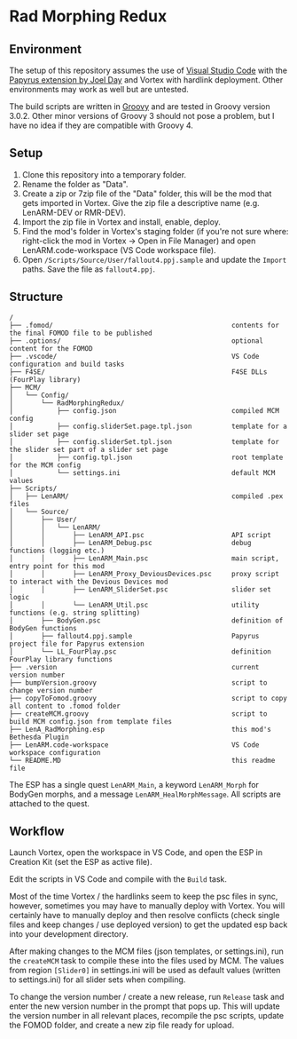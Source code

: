 # Rad Morphing Redux




## Environment

The setup of this repository assumes the use of 
[Visual Studio Code](https://code.visualstudio.com/) with the 
[Papyrus extension by Joel Day](https://marketplace.visualstudio.com/items?itemName=joelday.papyrus-lang-vscode) 
and Vortex with hardlink deployment. Other environments may work as well but are untested.

The build scripts are written in [Groovy](https://groovy-lang.org/) and are tested in Groovy 
version 3.0.2. Other minor versions of Groovy 3 should not pose a problem, but I have no idea 
if they are compatible with Groovy 4.


## Setup

1. Clone this repository into a temporary folder.
1. Rename the folder as "Data".
1. Create a zip or 7zip file of the "Data" folder, this will be the mod that gets imported in 
Vortex. Give the zip file a descriptive name (e.g. LenARM-DEV or RMR-DEV).
1. Import the zip file in Vortex and install, enable, deploy.
1. Find the mod's folder in Vortex's staging folder (if you're not sure where: right-click the 
mod in Vortex -> Open in File Manager) and open LenARM.code-workspace (VS Code workspace file).
1. Open `/Scripts/Source/User/fallout4.ppj.sample` and update the `Import` paths. Save the file 
as `fallout4.ppj`.


## Structure

```
/
├── .fomod/                                             contents for the final FOMOD file to be published
├── .options/                                           optional content for the FOMOD
├── .vscode/                                            VS Code configuration and build tasks
├── F4SE/                                               F4SE DLLs (FourPlay library)
├── MCM/                                                
│   └── Config/                                         
│       └── RadMorphingRedux/                           
│           ├── config.json                             compiled MCM config
│           ├── config.sliderSet.page.tpl.json          template for a slider set page
│           ├── config.sliderSet.tpl.json               template for the slider set part of a slider set page
│           ├── config.tpl.json                         root template for the MCM config
│           └── settings.ini                            default MCM values
├── Scripts/                                            
│   ├── LenARM/                                         compiled .pex files
│   └── Source/                                         
│       ├── User/                                       
│       │   └── LenARM/                                 
│       │       ├── LenARM_API.psc                      API script
│       │       ├── LenARM_Debug.psc                    debug functions (logging etc.)
│       │       ├── LenARM_Main.psc                     main script, entry point for this mod
│       │       ├── LenARM_Proxy_DeviousDevices.psc     proxy script to interact with the Devious Devices mod
│       │       ├── LenARM_SliderSet.psc                slider set logic
│       │       └── LenARM_Util.psc                     utility functions (e.g. string splitting)
│       ├── BodyGen.psc                                 definition of BodyGen functions
│       ├── fallout4.ppj.sample                         Papyrus project file for Papyrus extension
│       └── LL_FourPlay.psc                             definition FourPlay library functions
├── .version                                            current version number
├── bumpVersion.groovy                                  script to change version number
├── copyToFomod.groovy                                  script to copy all content to .fomod folder
├── createMCM.groovy                                    script to build MCM config.json from template files
├── LenA_RadMorphing.esp                                this mod's Bethesda Plugin
├── LenARM.code-workspace                               VS Code workspace configuration
└── README.MD                                           this readme file
```

The ESP has a single quest `LenARM_Main`, a keyword `LenARM_Morph` for BodyGen morphs, and a message 
`LenARM_HealMorphMessage`. All scripts are attached to the quest.


## Workflow

Launch Vortex, open the workspace in VS Code, and open the ESP in Creation Kit (set the ESP as 
active file).

Edit the scripts in VS Code and compile with the `Build` task.

Most of the time Vortex / the hardlinks seem to keep the psc files in sync, however, sometimes 
you may have to manually deploy with Vortex. You will certainly have to manually deploy and 
then resolve conflicts (check single files and keep changes / use deployed version) to get the 
updated esp back into your development directory.

After making changes to the MCM files (json templates, or settings.ini), run the `createMCM` task
to compile these into the files used by MCM. The values from region `[Slider0]` in settings.ini 
will be used as default values (written to settings.ini) for all slider sets when compiling.

To change the version number / create a new release, run `Release` task and enter the new version 
number in the prompt that pops up. This will update the version number in all relevant places, 
recompile the psc scripts, update the FOMOD folder, and create a new zip file ready for upload.